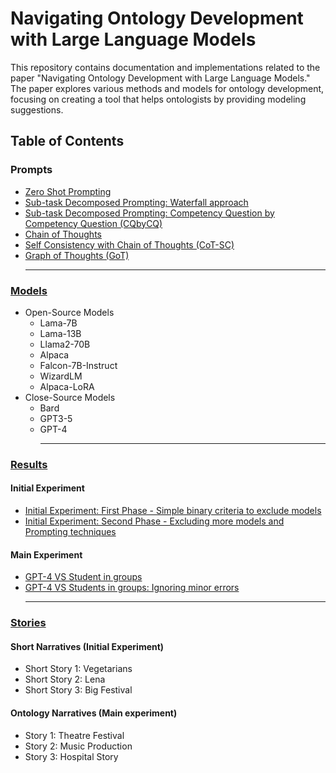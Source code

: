 # Navigating Ontology Development with Large Language Models

This repository contains documentation and implementations related to the paper "Navigating Ontology Development with Large Language Models." The paper explores various methods and models for ontology development, focusing on creating a tool that helps ontologists by providing modeling suggestions.

## Table of Contents
### Prompts
  - [Zero Shot Prompting](https://github.com/saeedizade/LLMsOntology/tree/main/Prompts#zero-shot)
  - [Sub-task Decomposed Prompting: Waterfall approach](https://github.com/saeedizade/LLMsOntology/tree/main/Prompts#sub-task-decomposed-prompting---waterfall)
  - [Sub-task Decomposed Prompting: Competency Question by Competency Question (CQbyCQ)](https://github.com/saeedizade/LLMsOntology/blob/main/Prompts/README.md#sub-task-decomposed-prompting---competency-question-by-competency-question)
  - [Chain of Thoughts](https://github.com/saeedizade/LLMsOntology/tree/main/Prompts#chain-of-thoughts-cot)
  - [Self Consistency with Chain of Thoughts (CoT-SC)](https://github.com/saeedizade/LLMsOntology/tree/main/Prompts#self-consistency-with-chain-of-thoughts-cot-sc)
  - [Graph of Thoughts (GoT)](https://github.com/saeedizade/LLMsOntology/tree/main/Prompts#graph-of-thoughts-got) <hr>
### [Models](https://github.com/saeedizade/LLMsOntology/tree/main/Models#large-language-models)
  - Open-Source Models
    - Lama-7B
    - Lama-13B
    - Llama2-70B
    - Alpaca
    - Falcon-7B-Instruct
    - WizardLM 
    - Alpaca-LoRA
  - Close-Source Models
    - Bard
    - GPT3-5
    - GPT-4 <hr>
### [Results]()
  #### Initial Experiment 
  - [Initial Experiment: First Phase - Simple binary criteria to exclude models](#bard)
  - [Initial Experiment: Second Phase - Excluding more models and Prompting techniques](#gpt3-5)
  #### Main Experiment
  - [GPT-4 VS Student in groups]()
  - [GPT-4 VS Students in groups: Ignoring minor errors]() <hr>

### [Stories](https://github.com/saeedizade/LLMsOntology/blob/main/Stories/README.MD#here-are-ontology-stories-in-the-experiments)
#### Short Narratives (Initial Experiment)
  - Short Story 1: Vegetarians 
  - Short Story 2: Lena
  - Short Story 3: Big Festival 
#### Ontology Narratives (Main experiment)
  - Story 1: Theatre Festival
  - Story 2: Music Production 
  - Story 3: Hospital Story


